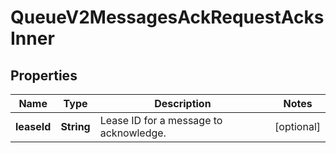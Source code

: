 

# QueueV2MessagesAckRequestAcksInner


## Properties

| Name | Type | Description | Notes |
|------------ | ------------- | ------------- | -------------|
|**leaseId** | **String** | Lease ID for a message to acknowledge. |  [optional] |



